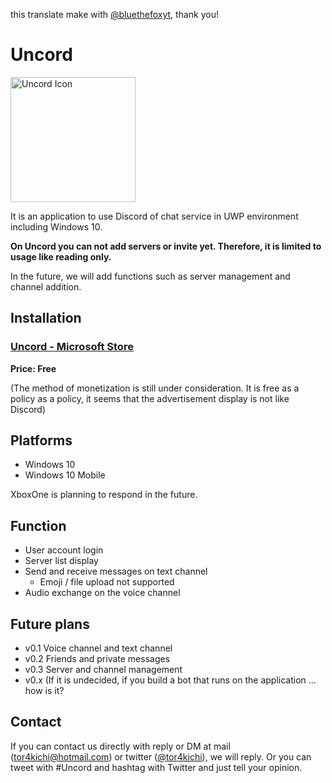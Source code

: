
this translate make with [@bluethefoxyt](https://github.com/bluethefoxyt), thank you!

# Uncord

<img width="200" alt="Uncord Icon" src="https://raw.github.com/wiki/tor4kichi/uncord/images/uncord-icon.png">

It is an application to use Discord of chat service in UWP environment including Windows 10.

**On Uncord you can not add servers or invite yet. Therefore, it is limited to usage like reading only.**

In the future, we will add functions such as server management and channel addition.

## Installation

### [Uncord - Microsoft Store](https://www.microsoft.com/ja-jp/store/p/uncord/9pk6s1zv593d)

**Price: Free**

(The method of monetization is still under consideration. It is free as a policy as a policy, it seems that the advertisement display is not like Discord)

## Platforms

* Windows 10
* Windows 10 Mobile

XboxOne is planning to respond in the future.

## Function

* User account login
* Server list display
* Send and receive messages on text channel
  * Emoji / file upload not supported
* Audio exchange on the voice channel

## Future plans

* v0.1 Voice channel and text channel
* v0.2 Friends and private messages
* v0.3 Server and channel management
* v0.x (If it is undecided, if you build a bot that runs on the application ... how is it?

## Contact

If you can contact us directly with reply or DM at mail (tor4kichi@hotmail.com) or twitter ([@tor4kichi](https://twitter.com/tor4kichi)), we will reply.
Or you can tweet with #Uncord and hashtag with Twitter and just tell your opinion.

